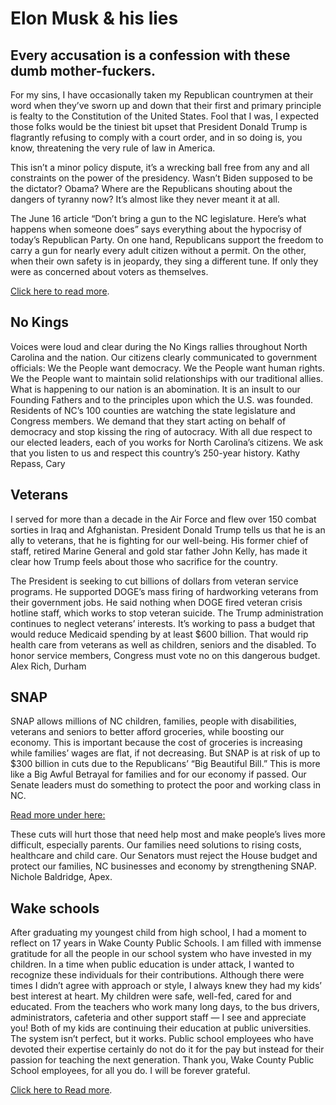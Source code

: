 <h1>Elon Musk &amp; his lies</h1>


<h2>Every accusation is a confession with these dumb mother-fuckers.</h2>

<p>For my sins, I have occasionally taken my Republican countrymen at their word when they’ve sworn 
up and down that their first and primary principle is fealty to the Constitution of the United 
States. Fool that I was, I expected those folks would be the tiniest bit upset that President 
Donald Trump is flagrantly refusing to comply with a court order, and in so doing is, you know, 
threatening the very rule of law in America.</p>

<p>This isn’t a minor policy dispute, it’s a wrecking ball free from any and all constraints on 
the power of the presidency. Wasn’t Biden supposed to be the dictator? Obama? Where are the 
Republicans shouting about the dangers of tyranny now? It’s almost like they never meant it 
at all.</p>

<p>The June 16 article “Don’t bring a gun to the NC legislature. Here’s what happens when 
someone does” says everything about the hypocrisy of today’s Republican Party. On one 
hand, Republicans support the freedom to carry a gun for nearly every adult citizen 
without a permit. On the other, when their own safety is in jeopardy, they sing a 
different tune. If only they were as concerned about voters as themselves.</p>

<p><a href="https://www.newsobserver.com/opinion/letters-to-the-editor/article308766955.html#storylink=cpy">
Click here to read more</a>.</p> 

<h2>No Kings</h2>

<p>Voices were loud and clear during the No Kings rallies throughout North Carolina and the nation. 
Our citizens clearly communicated to government officials: We the People want democracy. We the 
People want human rights. We the People want to maintain solid relationships with our 
traditional allies. What is happening to our nation is an abomination. It is an insult to 
our Founding Fathers and to the principles upon which the U.S. was founded. Residents of 
NC’s 100 counties are watching the state legislature and Congress members. We demand that 
they start acting on behalf of democracy and stop kissing the ring of autocracy. With all 
due respect to our elected leaders, each of you works for North Carolina’s citizens. We ask 
that you listen to us and respect this country’s 250-year history. Kathy Repass, Cary</p>

<h2>Veterans</h2> 
I served for more than a decade in the Air Force and flew over 150 combat sorties in Iraq and 
Afghanistan. President Donald Trump tells us that he is an ally to veterans, that he is fighting 
for our well-being. His former chief of staff, retired Marine General and gold star father John 
Kelly, has made it clear how Trump feels about those who sacrifice for the country. 

The President is seeking to cut billions of dollars from veteran service programs. He supported 
DOGE’s mass firing of hardworking veterans from their government jobs. He said nothing when DOGE 
fired veteran crisis hotline staff, which works to stop veteran suicide. The Trump administration 
continues to neglect veterans’ interests. It’s working to pass a budget that would reduce 
Medicaid spending by at least $600 billion. That would rip health care from veterans as well as 
children, seniors and the disabled. To honor service members, Congress must vote no on this 
dangerous budget. Alex Rich, Durham 

<h2>SNAP</h2>
<p>SNAP allows millions of NC children, families, people with disabilities, veterans and seniors 
to better afford groceries, while boosting our economy. This is important because the cost of 
groceries is increasing while families’ wages are flat, if not decreasing. But SNAP is at risk 
of up to $300 billion in cuts due to the Republicans’ “Big Beautiful Bill.” This is more like 
a Big Awful Betrayal for families and for our economy if passed. Our Senate leaders must do 
something to protect the poor and working class in NC.</p>

<p><a href="https://www.newsobserver.com/opinion/letters-to-the-editor/article308766955.html#storylink=cpy">Read more under here:</a></p>

<p>These cuts will hurt those that need help most and make people’s lives more difficult, especially 
parents. Our families need solutions to rising costs, healthcare and child care. Our Senators must 
reject the House budget and protect our families, NC businesses and economy by strengthening SNAP. 
Nichole Baldridge, Apex.</p>

<h2>Wake schools</h2>
<p>After graduating my youngest child from high school, I had a moment to reflect on 17 years in 
Wake County Public Schools. I am filled with immense gratitude for all the people in our school 
system who have invested in my children. In a time when public education is under attack, I 
wanted to recognize these individuals for their contributions. Although there were times I didn’t 
agree with approach or style, I always knew they had my kids’ best interest at heart. My children 
were safe, well-fed, cared for and educated. From the teachers who work many long days, to the 
bus drivers, administrators, cafeteria and other support staff — I see and appreciate you! Both 
of my kids are continuing their education at public universities. The system isn’t perfect, but 
it works. Public school employees who have devoted their expertise certainly do not do it for 
the pay but instead for their passion for teaching the next generation. Thank you, Wake County 
Public School employees, for all you do. I will be forever grateful.</p>

<p><a href="https://www.newsobserver.com/opinion/letters-to-the-editor/article308766955.html#storylink=cpy">
Click here to Read more</a>.</p>
